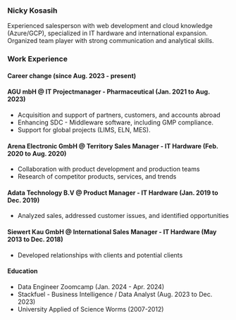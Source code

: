 ### Nicky Kosasih

Experienced salesperson with web development and cloud knowledge (Azure/GCP), specialized in IT hardware and international expansion. Organized team player with strong communication and analytical skills.

### Work Experience
#### Career change (since Aug. 2023 - present)
#### AGU mbH @ IT Projectmanager - Pharmaceutical (Jan. 2021 to Aug. 2023)

  - Acquisition and support of partners, customers, and accounts abroad
  - Enhancing SDC - Middleware software, including GMP compliance.
  - Support for global projects (LIMS, ELN, MES).

#### Arena Electronic GmbH @ Territory Sales Manager - IT Hardware (Feb. 2020 to Aug. 2020)

  - Collaboration with product development and production teams
  - Research of competitor products, services, and trends

#### Adata Technology B.V @ Product Manager - IT Hardware (Jan. 2019 to Dec. 2019)

  - Analyzed sales, addressed customer issues, and identified opportunities
    
#### Siewert Kau GmbH @ International Sales Manager - IT Hardware (May 2013 to Dec. 2018)

  - Developed relationships with clients and potential clients

#### Education
  -  Data Engineer Zoomcamp (Jan. 2024 - Apr. 2024)
  -  Stackfuel - Business Intelligence / Data Analyst (Aug. 2023 to Dec. 2023)
  -  University Applied of Science Worms (2007-2012)



